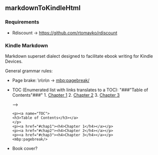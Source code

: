 markdownToKindleHtml
--------------------


### Requirements

  * Rdiscount -> https://github.com/rtomayko/rdiscount

### Kindle Markdown

Markdown superset dialect designed to facilitate ebook writing for Kindle Devices.

General grammar rules:

 * Page brake: \n\n\n -> <mbp:pagebreak/>
 
 * TOC (Enumerated list with links translates to a TOC): 
      "###"Table of Contents"###"
       1.  [Chapter 1](#chap1)
       2.  [Chapter 2](#chap2)
       3.  [Chapter 3](#chap3)

     -->
 
       <p><a name="TOC">
       <h3>Table of Contents</h3></a>
       </p> 
       <p><a href="#chap1"><h4>Chapter 1</h4></a></p> 
       <p><a href="#chap2"><h4>Chapter 2</h4></a></p> 
       <p><a href="#chap3"><h4>Chapter 3</h4></a></p> 
       <mbp:pagebreak/>

 * Book cover?

